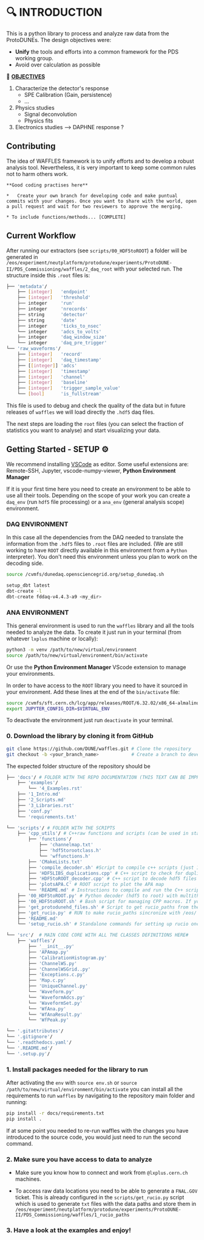 # 🔍 **INTRODUCTION**


This is a python library to process and analyze raw data from the ProtoDUNEs. The design objectives were:

* **Unify** the tools and efforts into a common framework for the PDS working group.
* Avoid over calculation as possible

🧐 **<u> OBJECTIVES </u>** 

1. Characterize the detector's response
    * SPE Calibration (Gain, persistence)
    * ...
2. Physics studies
    * Signal deconvolution
    * Physics fits
3. Electronics studies --> DAPHNE response ?


## Contributing

The idea of WAFFLES framework is to unify efforts and to develop a robust analysis tool. 
Nevertheless, it is very important to keep some common rules not to harm others work.

```{tip} 
**Good coding practises here**

*   Create your own branch for developing code and make puntual commits with your changes. Once you want to share with the world, open a pull request and wait for two reviewers to approve the merging.

* To include functions/methods... [COMPLETE]

```

## Current Workflow

<!-- IMAGE SUMMARISING THE WORKFLOW? -->

After running our extractors (see `scripts/00_HDF5toROOT`) a folder will be generated in `/eos/experiment/neutplatform/protodune/experiments/ProtoDUNE-II/PDS_Commissioning/waffles/2_daq_root` with your selected run. The structure inside this `.root` files is:

```bash
├── 'metadata'/
    ├── [integer]   'endpoint'
    ├── [integer]   'threshold'
    ├── integer     'run'
    ├── integer     'nrecords'
    ├── string      'detector'
    ├── string      'date'
    ├── integer     'ticks_to_nsec'
    └── integer     'adcs_to_volts'
    ├── integer     'daq_window_size'
    └── integer     'daq_pre_trigger'
└── 'raw_waveforms'/
    ├── [integer]   'record'
    ├── [integer]   'daq_timestamp'
    ├── [[integer]] 'adcs'
    ├── [integer]   'timestamp'
    ├── [integer]   'channel'
    ├── [integer]   'baseline'
    ├── [integer]   'trigger_sample_value'
    └── [bool]      'is_fullstream'
```

This file is used to debug and check the quality of the data but in future releases of `waffles` we will load directly the `.hdf5` daq files.

The next steps are loading the `root` files (you can select the fraction of statistics you want to analyse) and start visualizing your data.


## **Getting Started - SETUP**  ⚙️

We recommend installing [VSCode](https://code.visualstudio.com/) as editor. Some useful extensions are: Remote-SSH, Jupyter, vscode-numpy-viewer, **Python Environment Manager**

If it is your first time here you need to create an environment to be able to use all their tools. Depending on the scope of your work you can create a `daq_env` (run `hdf5` file processing) or a `ana_env` (general analysis scope) environment.

### DAQ ENVIRONMENT

In this case all the dependencies from the DAQ needed to translate the information from the `.hdf5` files to `.root` files are included. (We are still working to have `ROOT` directly available in this environment from a `Python` interpreter). You don't need this environment unless you plan to work on the decoding side.

```bash
source /cvmfs/dunedaq.opensciencegrid.org/setup_dunedaq.sh

setup_dbt latest
dbt-create -l 
dbt-create fddaq-v4.4.3-a9 <my_dir>
```


### ANA ENVIRONMENT

This general environment is used to run the `waffles` library and all the tools needed to analyze the data. To create it just run in your terminal (from whatever `lxplus` machine or locally):

```bash
python3 -m venv /path/to/new/virtual/environment
source /path/to/new/virtual/environment/bin/activate
```
Or use the **Python Environment Manager** VScode extension to manage your environments.

In order to have access to the `ROOT` library you need to have it sourced in your environment. Add these lines at the end of the `bin/activate` file:

```bash
source /cvmfs/sft.cern.ch/lcg/app/releases/ROOT/6.32.02/x86_64-almalinux9.4-gcc114-opt/bin/thisroot.sh
export JUPYTER_CONFIG_DIR=$VIRTUAL_ENV
```

To deactivate the environment just run `deactivate` in your terminal.


### 0. Download the library by cloning it from GitHub

```bash
git clone https://github.com/DUNE/waffles.git # Clone the repository
git checkout -b <your_branch_name>            # Create a branch to develop
```

The expected folder structure of the repository should be

```bash
├── 'docs'/ # FOLDER WITH THE REPO DOCUMENTATION (THIS TEXT CAN BE IMPROVED BY YOU!)
    ├── 'examples'/
        └── '4_Examples.rst'
    ├── '1_Intro.md'
    ├── '2_Scripts.md'
    ├── '3_Libraries.rst'
    ├── 'conf.py'
    └── 'requirements.txt'

└── 'scripts'/ # FOLDER WITH THE SCRIPTS
    ├── 'cpp_utils'/ # C++raw functions and scripts (can be used in standalone mode) [Thanks Jairo!]
        ├── 'functions'/
            ├── 'channelmap.txt'
            ├── 'hdf5torootclass.h'
            └── 'wffunctions.h'
        ├── 'CMakeLists.txt'
        ├── 'compile_decoder.sh' #Script to compile c++ scripts (just 1st time) and be able to use them
        ├── 'HDF5LIBS_duplications.cpp' # C++ script to check for duplications in the hdf5 files
        ├── 'HDF5toROOT_decoder.cpp' # C++ script to decode hdf5 files to root files
        ├── 'plotsAPA.C' # ROOT script to plot the APA map
        └── 'README.md' # Instructions to compile and run the C++ scripts
    ├── '00_HDF5toROOT.py' # Python decoder (hdf5 to root) with multithreading
    ├── '00_HDF5toROOT.sh' # Bash script for managing CPP macros. If you already compiled (cpp_utils) them you can run this one.
    ├── 'get_protodunehd_files.sh' # Script to get rucio_paths from the hdf5 daq files
    ├── 'get_rucio.py' # RUN to make rucio_paths sincronize with /eos/ folder. You will save time and make others save time too!
    ├── 'README.md'
    └── 'setup_rucio.sh' # Standalone commands for setting up rucio once you are inside a SL7

└── 'src'/  # MAIN CODE CORE WITH ALL THE CLASSES DEFINITIONS HERE#
    ├── 'waffles'/
        ├── '__init__.py'
        ├── 'APAmap.py'
        ├── 'CalibrationHistogram.py'
        ├── 'ChannelWS.py'
        ├── 'ChannelWSGrid..py'
        ├── 'Exceptions.c.py'
        ├── 'Map.c.py'
        ├── 'UniqueChannel.py'
        └── 'Waveform.py'
        └── 'WaveformAdcs.py'
        └── 'WaveformSet.py'
        └── 'WfAna.py'
        └── 'WfAnaResult.py'
        └── 'WfPeak.py'

└── '.gitattributes'/
└── '.gitignore'/
└── '.readthedocs.yaml'/
└── '.README.md'/
└── '.setup.py'/
```

### 1. Install packages needed for the library to run

After activating the `env` with `source env.sh` or `source /path/to/new/virtual/environment/bin/activate` you can install all the requirements to run `waffles` by navigating to the repository main folder and running:

```bash
pip install -r docs/requirements.txt
pip install .
```

If at some point you needed to re-run waffles with the changes you have introduced to the source code, you would just need to run the second command.

### 2. Make sure you have access to data to analyze

* Make sure you know how to connect and work from `@lxplus.cern.ch` machines.

* To access raw data locations you need to be able to generate a `FNAL.GOV` ticket. This is already configured in the `scripts/get_rucio.py` script which is used to generate `txt` files with the data paths and store them in `/eos/experiment/neutplatform/protodune/experiments/ProtoDUNE-II/PDS_Commissioning/waffles/1_rucio_paths`

### 3. Have a look at the examples and enjoy!